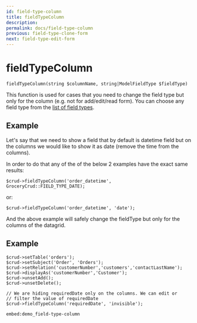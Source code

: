```yaml
---
id: field-type-column
title: fieldTypeColumn
description: 
permalink: docs/field-type-column
previous: field-type-clone-form
next: field-type-edit-form
---
```


# fieldTypeColumn

<pre><code class="language-php">fieldTypeColumn(string $columnName, string|ModelFieldType $fieldType)</code></pre>
This function is used for cases that you need to change the field type but only for the column (e.g. not for add/edit/read form). You can choose any field type from the <a href="https://www.grocerycrud.com/enterprise/api-and-function-list/fieldType">list of field types</a>.

<h2>Example</h2>

Let's say that we need to show a field that by default is datetime field but on the columns we would like to show it as date (remove the time from the columns).

In order to do that any of the of the below 2 examples have the exact same results:
<pre><code class="language-php">$crud-&gt;fieldTypeColumn('order_datetime', GroceryCrud::FIELD_TYPE_DATE);</code></pre>

or:

<pre><code class="language-php">$crud-&gt;fieldTypeColumn('order_datetime', 'date');</code></pre>

And the above example will safely change the fieldType but only for the columns of the datagrid.

## Example

<pre><code class="language-php">$crud->setTable('orders');
$crud->setSubject('Order', 'Orders');
$crud->setRelation('customerNumber','customers','contactLastName');
$crud->displayAs('customerNumber','Customer');
$crud->unsetAdd();
$crud->unsetDelete();

// We are hiding requiredDate only on the columns. We can edit or
// filter the value of requiredDate
$crud->fieldTypeColumn('requiredDate', 'invisible');</code></pre>

`embed:demo_field-type-column`